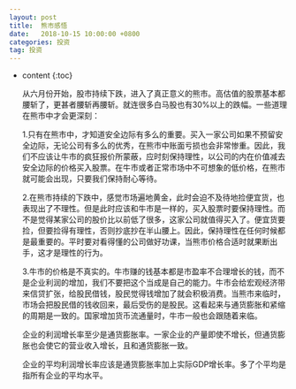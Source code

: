 ```yaml
---
layout: post
title:  熊市感悟
date:   2018-10-15 10:00:00 +0800
categories: 投资
tag: 投资
---
```


* content
{:toc}

   从六月份开始，股市持续下跌，进入了真正意义的熊市。高估值的股票基本都腰斩了，更甚者腰斩再腰斩。就连很多白马股也有30%以上的跌幅。一些道理在熊市中才会更深刻：

   1.只有在熊市中，才知道安全边际有多么的重要。买入一家公司如果不预留安全边际，无论公司有多么的优秀，在熊市中账面亏损也会非常惨重。因此，我们不应该让牛市的疯狂报价所蒙蔽，应时刻保持理性，以公司的内在价值减去安全边际的价格买入股票。在牛市或者正常市场中不可想象的低价格，在熊市就可能会出现，只要我们保持耐心等待。

   2.在熊市持续的下跌中，感觉市场遍地黄金，此时会迫不及待地捡便宜货，也表现出了不理性。但是此时应该和牛市是一样的，买入股票时要保持理性。而不是觉得某家公司的股价比以前低了很多，这家公司就值得买入了。便宜货要捡，但要捡得有理性，否则抄底抄在半山腰上。因此，保持理性在任何时候都是最重要的。平时要对看得懂的公司做好功课，当熊市价格合适时就果断出手，这才是理性的行为。

   3.牛市的价格是不真实的。牛市赚的钱基本都是市盈率不合理增长的钱，而不是企业利润的增加，我们不要把这个当成是自己的能力。牛市会给宏观经济带来信贷扩张，给股民借钱，股民觉得钱增加了就会积极消费。当熊市来临时，市场会把股民借的钱收回来，最后受伤的是股民。这看起来与通货膨胀和紧缩的周期是一致的。国家增加货币流通量时，牛市一般也会跟随着来临。


   企业的利润增长率至少是通货膨胀率。一家企业的产量即使不增长，但通货膨胀也会使它的营业收入增长，且和通货膨胀一致。


   企业的平均利润增长率应该是通货膨胀率加上实际GDP增长率。多了个平均是指所有企业的平均水平。
 
 

     




